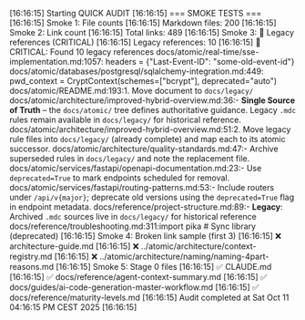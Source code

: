 [16:16:15] Starting QUICK AUDIT
[16:16:15] === SMOKE TESTS ===
[16:16:15] Smoke 1: File counts
[16:16:15]   Markdown files: 200
[16:16:15] Smoke 2: Link count
[16:16:15]   Total links: 489
[16:16:15] Smoke 3: 🚨 Legacy references (CRITICAL)
[16:16:15]   Legacy references: 10
[16:16:15]   🚨 CRITICAL: Found 10 legacy references
docs/atomic/real-time/sse-implementation.md:1057:            headers = {"Last-Event-ID": "some-old-event-id"}
docs/atomic/databases/postgresql/sqlalchemy-integration.md:449:        pwd_context = CryptContext(schemes=["bcrypt"], deprecated="auto")
docs/atomic/README.md:193:1. Move document to `docs/legacy/`
docs/atomic/architecture/improved-hybrid-overview.md:36:- **Single Source of Truth** – the `docs/atomic/` tree defines authoritative guidance. Legacy `.mdc` rules remain available in `docs/legacy/` for historical reference.
docs/atomic/architecture/improved-hybrid-overview.md:51:2. Move legacy rule files into `docs/legacy/` (already complete) and map each to its atomic successor.
docs/atomic/architecture/quality-standards.md:47:- Archive superseded rules in `docs/legacy/` and note the replacement file.
docs/atomic/services/fastapi/openapi-documentation.md:23:- Use `deprecated=True` to mark endpoints scheduled for removal.
docs/atomic/services/fastapi/routing-patterns.md:53:- Include routers under `/api/v{major}`; deprecate old versions using the `deprecated=True` flag in endpoint metadata.
docs/reference/project-structure.md:89:- **Legacy**: Archived `.mdc` sources live in `docs/legacy/` for historical reference
docs/reference/troubleshooting.md:311:import pika      # Sync library (deprecated)
[16:16:15] Smoke 4: Broken link sample (first 3)
[16:16:15]     ❌ architecture-guide.md
[16:16:15]     ❌ ../atomic/architecture/context-registry.md
[16:16:15]     ❌ ../atomic/architecture/naming/naming-4part-reasons.md
[16:16:15] Smoke 5: Stage 0 files
[16:16:15]   ✅ CLAUDE.md
[16:16:15]   ✅ docs/reference/agent-context-summary.md
[16:16:15]   ✅ docs/guides/ai-code-generation-master-workflow.md
[16:16:15]   ✅ docs/reference/maturity-levels.md
[16:16:15] Audit completed at Sat Oct 11 04:16:15 PM CEST 2025
[16:16:15] 
